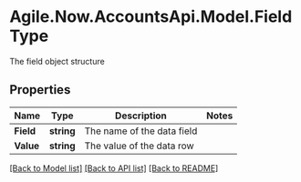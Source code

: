 # Agile.Now.AccountsApi.Model.FieldType
The field object structure

## Properties

Name | Type | Description | Notes
------------ | ------------- | ------------- | -------------
**Field** | **string** | The name of the data field | 
**Value** | **string** | The value of the data row | 

[[Back to Model list]](../README.md#documentation-for-models) [[Back to API list]](../README.md#documentation-for-api-endpoints) [[Back to README]](../README.md)

